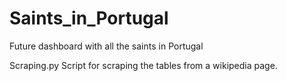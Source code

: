 # Saints_in_Portugal
Future dashboard with all the saints in Portugal

Scraping.py
Script for scraping the tables from a wikipedia page.
